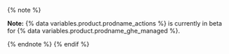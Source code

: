 
{% note %}

**Note:**  {% data variables.product.prodname_actions %} is currently in beta for {% data variables.product.prodname_ghe_managed %}.

{% endnote %}
{% endif %}
